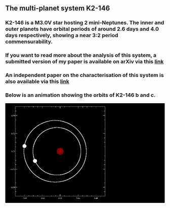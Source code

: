 ## The multi-planet system K2-146

### K2-146 is a M3.0V star hosting 2 mini-Neptunes. The inner and outer planets have orbital periods of around 2.6 days and 4.0 days respectively, showing a near 3:2 period commensurability.

### If you want to read more about the analysis of this system, a submitted version of my paper is available on arXiv via this [link](https://arxiv.org/submit/2780404)

### An independent paper on the characterisation of this system is also available via this [link](https://arxiv.org/submit/)

### Below is an animation showing the orbits of K2-146 b and c.

![](k2-146_orbit_small.gif)
